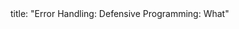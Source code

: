 <frontmatter>
title: "Error Handling: Defensive Programming: What"
</frontmatter>

<include src="navbar.md" boilerplate />

<include src="unit-inPage-asFlat.md" boilerplate />
